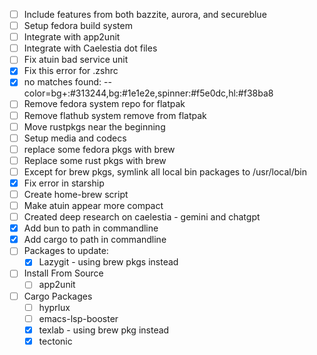 - [ ] Include features from both bazzite, aurora, and secureblue
- [ ] Setup fedora build system
- [ ] Integrate with app2unit
- [ ] Integrate with Caelestia dot files
- [ ] Fix atuin bad service unit
- [x] Fix this error for .zshrc 
- [x] no matches found: --color=bg+:#313244,bg:#1e1e2e,spinner:#f5e0dc,hl:#f38ba8
- [ ] Remove fedora system repo for flatpak
- [ ] Remove flathub system remove from flatpak
- [ ] Move rustpkgs near the beginning
- [ ] Setup media and codecs
- [ ] replace some fedora pkgs with brew
- [ ] Replace some rust pkgs with brew
- [ ] Except for brew pkgs, symlink all local bin packages to /usr/local/bin
- [x] Fix error in starship
- [ ] Create home-brew script
- [ ] Make atuin appear more compact
- [ ] Created deep research on caelestia - gemini and chatgpt
- [x] Add bun to path in commandline
- [x] Add cargo to path in commandline
- [ ] Packages to update:
  - [x] Lazygit - using brew pkgs instead
- [ ] Install From Source
  - [ ] app2unit
- [ ] Cargo Packages
  - [ ] hyprlux
  - [ ] emacs-lsp-booster
  - [x] texlab - using brew pkg instead
  - [x] tectonic
